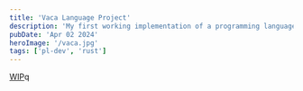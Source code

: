 ```yaml
---
title: 'Vaca Language Project'
description: 'My first working implementation of a programming language'
pubDate: 'Apr 02 2024'
heroImage: '/vaca.jpg'
tags: ['pl-dev', 'rust']
---
```


[WIP](https://github.com/OJarrisonn/vaca)q